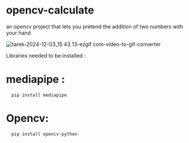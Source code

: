 # opencv-calculate
an opencv project that lets you pretend the addition of two numbers with your hand 


![tarek-2024-12-03_15 43 13-ezgif com-video-to-gif-converter](https://github.com/user-attachments/assets/a19cf9ee-8d06-4542-9ad5-ac49e619458b)


Libraries needed to be installed : 

# mediapipe : 

      pip install mediapipe 

# Opencv: 

      pip install opencv-python 


